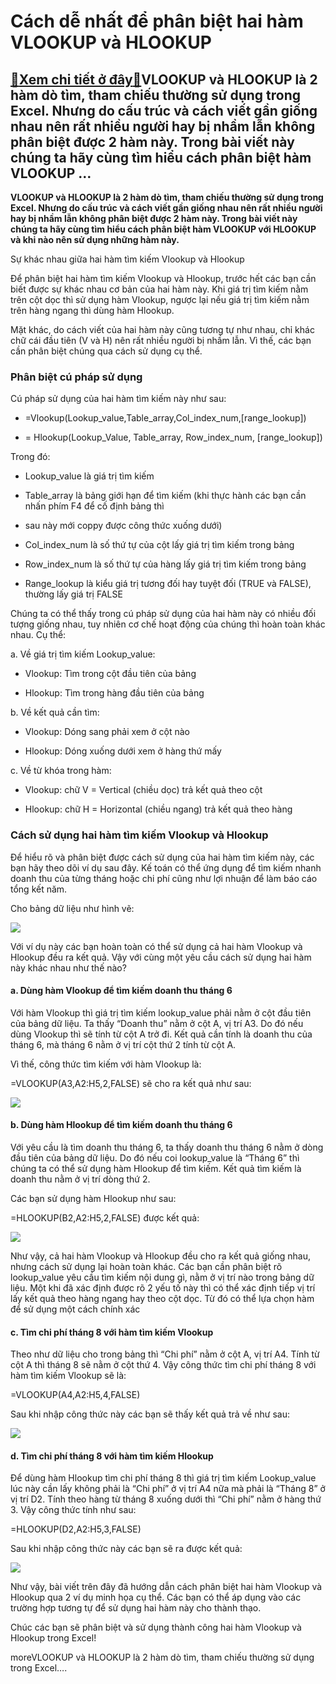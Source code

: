 Cách dễ nhất để phân biệt hai hàm VLOOKUP và HLOOKUP
====================================================

[:gift:Xem chi tiết ở đây:gift:](https://hddtvn.com/cach-de-nhat-de-phan-biet-hai-ham-vlookup-va-hlookup/)VLOOKUP và HLOOKUP là 2 hàm dò tìm, tham chiếu thường sử dụng trong Excel. Nhưng do cấu trúc và cách viết gần giống nhau nên rất nhiều người hay bị nhầm lẫn không phân biệt được 2 hàm này. Trong bài viết này chúng ta hãy cùng tìm hiểu cách phân biệt hàm VLOOKUP …
-----------------------------------------------------------------------------------------------------------------------------------------------------------------------------------------------------------------------------------------------------------------------

**VLOOKUP và HLOOKUP là 2 hàm dò tìm, tham chiếu thường sử dụng trong Excel. Nhưng do cấu trúc và cách viết gần giống nhau nên rất nhiều người hay bị nhầm lẫn không phân biệt được 2 hàm này. Trong bài viết này chúng ta hãy cùng tìm hiểu cách phân biệt hàm VLOOKUP với HLOOKUP và khi nào nên sử dụng những hàm này.**


Sự khác nhau giữa hai hàm tìm kiếm Vlookup và Hlookup


Để phân biệt hai hàm tìm kiếm Vlookup và Hlookup, trước hết các bạn cần biết được sự khác nhau cơ bản của hai hàm này. Khi giá trị tìm kiếm nằm trên cột dọc thì sử dụng hàm Vlookup, ngược lại nếu giá trị tìm kiếm nằm trên hàng ngang thì dùng hàm Hlookup.


Mặt khác, do cách viết của hai hàm này cũng tương tự như nhau, chỉ khác chữ cái đầu tiên (V và H) nên rất nhiều người bị nhầm lẫn. Vì thế, các bạn cần phân biệt chúng qua cách sử dụng cụ thể.


### Phân biệt cú pháp sử dụng


Cú pháp sử dụng của hai hàm tìm kiếm này như sau:




* =Vlookup(Lookup\_value,Table\_array,Col\_index\_num,[range\_lookup])

* = Hlookup(Lookup\_Value, Table\_array, Row\_index\_num, [range\_lookup])



Trong đó:




* Lookup\_value là giá trị tìm kiếm

* Table\_array là bảng giới hạn để tìm kiếm (khi thực hành các bạn cần nhấn phím F4 để cố định bảng thì

* sau này mới coppy được công thức xuống dưới)

* Col\_index\_num là số thứ tự của cột lấy giá trị tìm kiếm trong bảng

* Row\_index\_num là số thứ tự của hàng lấy giá trị tìm kiếm trong bảng

* Range\_lookup là kiểu giá trị tương đối hay tuyệt đối (TRUE và FALSE), thường lấy giá trị FALSE



Chúng ta có thể thấy trong cú pháp sử dụng của hai hàm này có nhiều đối tượng giống nhau, tuy nhiên cơ chế hoạt động của chúng thì hoàn toàn khác nhau. Cụ thể:


a. Về giá trị tìm kiếm Lookup\_value:




* Vlookup: Tìm trong cột đầu tiên của bảng

* Hlookup: Tìm trong hàng đầu tiên của bảng



b. Về kết quả cần tìm:




* Vlookup: Dóng sang phải xem ở cột nào

* Hlookup: Dóng xuống dưới xem ở hàng thứ mấy



c. Về từ khóa trong hàm:




* Vlookup: chữ V = Vertical (chiều dọc) trả kết quả theo cột

* Hlookup: chữ H = Horizontal (chiều ngang) trả kết quả theo hàng



### Cách sử dụng hai hàm tìm kiếm Vlookup và Hlookup


Để hiểu rõ và phân biệt được cách sử dụng của hai hàm tìm kiếm này, các bạn hãy theo dõi ví dụ sau đây. Kế toán có thể ứng dụng để tìm kiếm nhanh doanh thu của từng tháng hoặc chi phí cũng như lợi nhuận để làm báo cáo tổng kết năm.


Cho bảng dữ liệu như hình vẽ:


![](https://hddtvn.com/wp-content/uploads/2021/01/1-5.png)


Với ví dụ này các bạn hoàn toàn có thể sử dụng cả hai hàm Vlookup và Hlookup đều ra kết quả. Vậy với cùng một yêu cầu cách sử dụng hai hàm này khác nhau như thế nào?


#### a. Dùng hàm Vlookup để tìm kiếm doanh thu tháng 6


Với hàm Vlookup thì giá trị tìm kiếm lookup\_value phải nằm ở cột đầu tiên của bảng dữ liệu. Ta thấy “Doanh thu” nằm ở cột A, vị trí A3. Do đó nếu dùng Vlookup thì sẽ tính từ cột A trở đi. Kết quả cần tính là doanh thu của tháng 6, mà tháng 6 nằm ở vị trí cột thứ 2 tính từ cột A.


Vì thế, công thức tìm kiếm với hàm Vlookup là:


=VLOOKUP(A3,A2:H5,2,FALSE) sẽ cho ra kết quả như sau:


![](https://hddtvn.com/wp-content/uploads/2021/01/2-5.png)


#### b. Dùng hàm Hlookup để tìm kiếm doanh thu tháng 6


Với yêu cầu là tìm doanh thu tháng 6, ta thấy doanh thu tháng 6 nằm ở dòng đầu tiên của bảng dữ liệu. Do đó nếu coi lookup\_value là “Tháng 6” thì chúng ta có thể sử dụng hàm Hlookup để tìm kiếm. Kết quả tìm kiếm là doanh thu nằm ở vị trí dòng thứ 2.


Các bạn sử dụng hàm Hlookup như sau:


=HLOOKUP(B2,A2:H5,2,FALSE) được kết quả:


![](https://hddtvn.com/wp-content/uploads/2021/01/3.png)


Như vậy, cả hai hàm Vlookup và Hlookup đều cho ra kết quả giống nhau, nhưng cách sử dụng lại hoàn toàn khác. Các bạn cần phân biệt rõ lookup\_value yêu cầu tìm kiếm nội dung gì, nằm ở vị trí nào trong bảng dữ liệu. Một khi đã xác định được rõ 2 yếu tố này thì có thể xác định tiếp vị trí lấy kết quả theo hàng ngang hay theo cột dọc. Từ đó có thể lựa chọn hàm để sử dụng một cách chính xác


#### c. Tìm chi phí tháng 8 với hàm tìm kiếm Vlookup


Theo như dữ liệu cho trong bảng thì “Chi phí” nằm ở cột A, vị trí A4. Tính từ cột A thì tháng 8 sẽ nằm ở cột thứ 4. Vậy công thức tìm chi phí tháng 8 với hàm tìm kiếm Vlookup sẽ là:


=VLOOKUP(A4,A2:H5,4,FALSE)


Sau khi nhập công thức này các bạn sẽ thấy kết quả trả về như sau:


![](https://hddtvn.com/wp-content/uploads/2021/01/4-5.png)


#### d. Tìm chi phí tháng 8 với hàm tìm kiếm Hlookup


Để dùng hàm Hlookup tìm chi phí tháng 8 thì giá trị tìm kiếm Lookup\_value lúc này cần lấy không phải là “Chi phí” ở vị trí A4 nữa mà phải là “Tháng 8” ở vị trí D2. Tính theo hàng từ tháng 8 xuống dưới thì “Chi phí” nằm ở hàng thứ 3. Vậy công thức tính như sau:


=HLOOKUP(D2,A2:H5,3,FALSE)


Sau khi nhập công thức này các bạn sẽ ra được kết quả:


![](https://hddtvn.com/wp-content/uploads/2021/01/5-1.png)


Như vậy, bài viết trên đây đã hướng dẫn cách phân biệt hai hàm Vlookup và Hlookup qua 2 ví dụ minh họa cụ thể. Các bạn có thể áp dụng vào các trường hợp tương tự để sử dụng hai hàm này cho thành thạo.


Chúc các bạn sẽ phân biệt và sử dụng thành công hai hàm Vlookup và Hlookup trong Excel!


moreVLOOKUP và HLOOKUP là 2 hàm dò tìm, tham chiếu thường sử dụng trong Excel….

